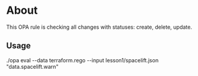 # About
This OPA rule is checking all changes with statuses: create, delete, update.

## Usage
./opa eval --data terraform.rego --input lesson1/spacelift.json "data.spacelift.warn"
